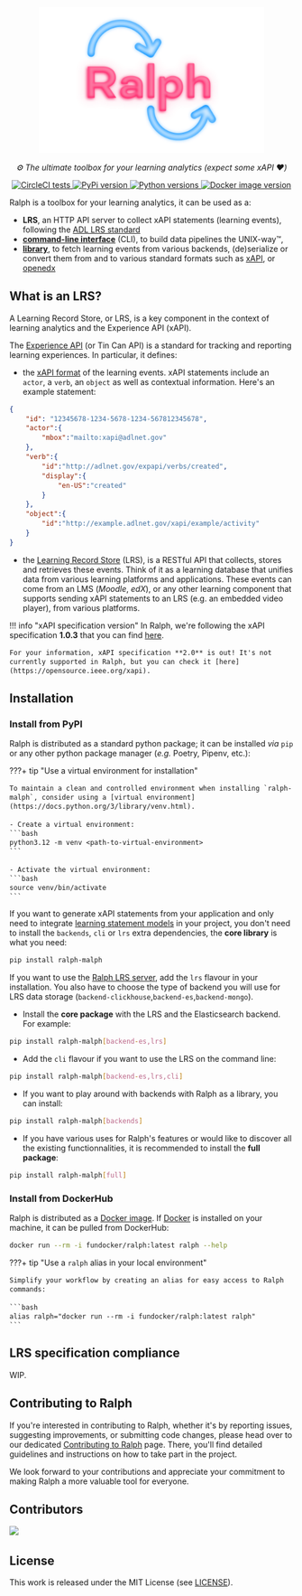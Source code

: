 <p align="center">
  <a href="https://openfun.github.io/ralph"><img src="https://raw.githubusercontent.com/openfun/logos/main/ralph/ralph-color-dark.png" alt="Ralph logo" width="400"></a>
</p>

<p align="center">
    <em>⚙️ The ultimate toolbox for your learning analytics (expect some xAPI ❤️) </em>
</p>

<p align="center">
<a href="https://circleci.com/gh/openfun/ralph/tree/main">
    <img src="https://img.shields.io/circleci/build/gh/openfun/ralph/main?label=Tests&logo=circleci" alt="CircleCI tests">
</a>
<a href="https://pypi.org/project/ralph-malph">
    <img src="https://img.shields.io/pypi/v/ralph-malph?label=PyPi+package" alt="PyPi version">
</a>
<a href="https://pypi.org/project/ralph-malph">
    <img src="https://img.shields.io/pypi/pyversions/ralph-malph?label=Python" alt="Python versions">
</a>
<a href="https://hub.docker.com/r/fundocker/ralph/tags">
    <img src="https://img.shields.io/docker/v/fundocker/ralph/latest?label=Docker+image" alt="Docker image version">
</a>
</p>

Ralph is a toolbox for your learning analytics, it can be used as a:

- **LRS**, an HTTP API server to collect xAPI statements (learning events), following the [ADL LRS standard](https://github.com/adlnet/xAPI-Spec/blob/master/xAPI-Communication.md#part-three-data-processing-validation-and-security)
- [**command-line interface**](./tutorials/cli.md) (CLI), to build data pipelines the UNIX-way™️,
- [**library**](./tutorials/library.md), to fetch learning events from various backends, (de)serialize or
    convert them from and to various standard formats such as
    [xAPI](https://adlnet.gov/projects/xapi/), or
    [openedx](https://docs.openedx.org/en/latest/developers/references/internal_data_formats/tracking_logs/index.html)

## What is an LRS?

A Learning Record Store, or LRS, is a key component in the context of learning analytics and the Experience API (xAPI).

The [Experience API](https://github.com/adlnet/xAPI-Spec) (or Tin Can API) is a standard for tracking and reporting learning experiences. 
In particular, it defines:

- the [xAPI format](https://github.com/adlnet/xAPI-Spec/blob/master/xAPI-Data.md#part-two-experience-api-data) of the learning events. xAPI statements include an `actor`, a `verb`, an `object` as well as contextual information. Here's an example statement: 
```json
{
    "id": "12345678-1234-5678-1234-567812345678",
    "actor":{
        "mbox":"mailto:xapi@adlnet.gov"
    },
    "verb":{
        "id":"http://adlnet.gov/expapi/verbs/created",
        "display":{
            "en-US":"created"
        }
    },
    "object":{
        "id":"http://example.adlnet.gov/xapi/example/activity"
    }
}
```
- the [Learning Record Store](https://github.com/adlnet/xAPI-Spec/blob/master/xAPI-Communication.md#part-three-data-processing-validation-and-security) (LRS), is a RESTful API that collects, stores and retrieves these events. Think of it as a learning database that unifies data from various learning platforms and applications. 
These events can come from an LMS (*Moodle*, *edX*), or any other learning component that supports sending xAPI statements to an LRS (e.g. an embedded video player), from various platforms.


!!! info "xAPI specification version"
    In Ralph, we're following the xAPI specification **1.0.3** that you can find [here](https://github.com/adlnet/xAPI-Spec/tree/master).

    For your information, xAPI specification **2.0** is out! It's not currently supported in Ralph, but you can check it [here](https://opensource.ieee.org/xapi).

## Installation

### Install from PyPI

Ralph is distributed as a standard python package; it can be installed _via_
`pip` or any other python package manager (_e.g._ Poetry, Pipenv, etc.):

???+ tip "Use a virtual environment for installation"

    To maintain a clean and controlled environment when installing `ralph-malph`, consider using a [virtual environment](https://docs.python.org/3/library/venv.html).
    
    - Create a virtual environment:
    ```bash
    python3.12 -m venv <path-to-virtual-environment>
    ```

    - Activate the virtual environment:
    ```bash
    source venv/bin/activate
    ```

If you want to generate xAPI statements from your application and only need to integrate [learning statement models](./features/models.md) in your project, you don't need to
install the `backends`, `cli` or `lrs` extra dependencies, the **core library** is what you need:

```bash
pip install ralph-malph
```

If you want to use the [Ralph LRS server](./features/api.md), add the `lrs` flavour in your installation. 
You also have to choose the type of backend you will use for LRS data storage (`backend-clickhouse`,`backend-es`,`backend-mongo`).

- Install the **core package** with the LRS and the Elasticsearch backend. For example:

```bash
pip install ralph-malph[backend-es,lrs]
```

- Add the `cli` flavour if you want to use the LRS on the command line: 

```bash
pip install ralph-malph[backend-es,lrs,cli]
```

- If you want to play around with backends with Ralph as a library, you can install: 

```bash
pip install ralph-malph[backends]
```

- If you have various uses for Ralph's features or would like to discover all the existing functionnalities, it is recommended to install the **full package**: 

```bash
pip install ralph-malph[full]
```


### Install from DockerHub

Ralph is distributed as a [Docker
image](https://hub.docker.com/repository/docker/fundocker/ralph). If
[Docker](https://docs.docker.com/get-docker/) is installed on your machine, it
can be pulled from DockerHub:

``` bash
docker run --rm -i fundocker/ralph:latest ralph --help
```

???+ tip "Use a `ralph` alias in your local environment"

    Simplify your workflow by creating an alias for easy access to Ralph commands:

    ```bash
    alias ralph="docker run --rm -i fundocker/ralph:latest ralph"
    ```

## LRS specification compliance

WIP.

## Contributing to Ralph

If you're interested in contributing to Ralph, whether it's by reporting issues, suggesting improvements, or submitting code changes, please head over to our dedicated [Contributing to Ralph](./contribute.md) page. 
There, you'll find detailed guidelines and instructions on how to take part in the project.

We look forward to your contributions and appreciate your commitment to making Ralph a more valuable tool for everyone.

## Contributors

<a href="https://github.com/openfun/ralph/graphs/contributors">
  <img src="https://contrib.rocks/image?repo=openfun/ralph" />
</a>

## License

This work is released under the MIT License (see [LICENSE](./LICENSE.md)).
